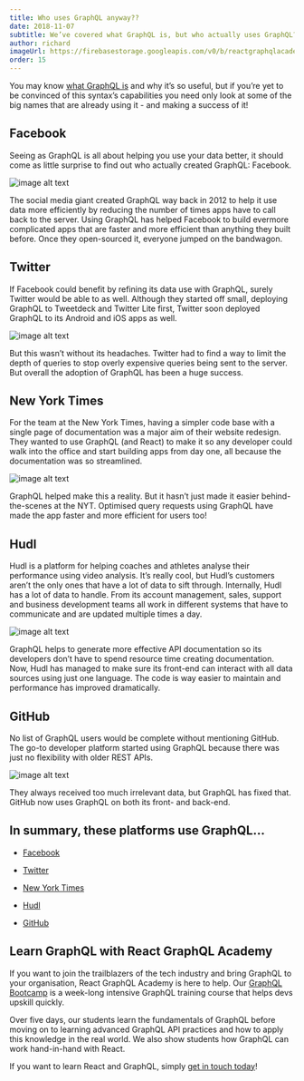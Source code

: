 ```yaml
---
title: Who uses GraphQL anyway??
date: 2018-11-07
subtitle: We’ve covered what GraphQL is, but who actually uses GraphQL? You might be surprised by the big names that use it, and why...!
author: richard
imageUrl: https://firebasestorage.googleapis.com/v0/b/reactgraphqlacademy.appspot.com/o/images%2Fblog_whoUsesGraphQL%2Fwho-uses-graphql.jpg?alt=media&
order: 15
---
```


You may know [what GraphQL is](/graphql/what-is-GraphQL-used-for/) and why it’s so useful, but if you’re yet to be convinced of this syntax’s capabilities you need only look at some of the big names that are already using it - and making a success of it!

## Facebook <a name="facebook"></a>

Seeing as GraphQL is all about helping you use your data better, it should come as little surprise to find out who actually created GraphQL: Facebook.

![image alt text](https://firebasestorage.googleapis.com/v0/b/reactjsacademy-react.appspot.com/o/blog%20post%20images%2Fwho-uses-graphql%2Fimage_1.jpg?alt=media)

The social media giant created GraphQL way back in 2012 to help it use data more efficiently by reducing the number of times apps have to call back to the server. Using GraphQL has helped Facebook to build evermore complicated apps that are faster and more efficient than anything they built before. Once they open-sourced it, everyone jumped on the bandwagon.

## Twitter <a name="twitter"></a>

If Facebook could benefit by refining its data use with GraphQL, surely Twitter would be able to as well. Although they started off small, deploying GraphQL to Tweetdeck and Twitter Lite first, Twitter soon deployed GraphQL to its Android and iOS apps as well.

![image alt text](https://firebasestorage.googleapis.com/v0/b/reactjsacademy-react.appspot.com/o/blog%20post%20images%2Fwho-uses-graphql%2Fimage_2.jpg?alt=media&)

But this wasn’t without its headaches. Twitter had to find a way to limit the depth of queries to stop overly expensive queries being sent to the server. But overall the adoption of GraphQL has been a huge success.

## New York Times <a name="new-york-times"></a>

For the team at the New York Times, having a simpler code base with a single page of documentation was a major aim of their website redesign. They wanted to use GraphQL (and React) to make it so any developer could walk into the office and start building apps from day one, all because the documentation was so streamlined.

![image alt text](https://firebasestorage.googleapis.com/v0/b/reactjsacademy-react.appspot.com/o/blog%20post%20images%2Fwho-uses-graphql%2Fimage_3.jpg?alt=media&)

GraphQL helped make this a reality. But it hasn’t just made it easier behind-the-scenes at the NYT. Optimised query requests using GraphQL have made the app faster and more efficient for users too!

## Hudl <a name="hudl"></a>

Hudl is a platform for helping coaches and athletes analyse their performance using video analysis. It’s really cool, but Hudl’s customers aren’t the only ones that have a lot of data to sift through. Internally, Hudl has a lot of data to handle. From its account management, sales, support and business development teams all work in different systems that have to communicate and are updated multiple times a day.

![image alt text](https://firebasestorage.googleapis.com/v0/b/reactjsacademy-react.appspot.com/o/blog%20post%20images%2Fwho-uses-graphql%2Fimage_4.jpg?alt=media&)

GraphQL helps to generate more effective API documentation so its developers don’t have to spend resource time creating documentation. Now, Hudl has managed to make sure its front-end can interact with all data sources using just one language. The code is way easier to maintain and performance has improved dramatically.

## GitHub <a name="github"></a>

No list of GraphQL users would be complete without mentioning GitHub. The go-to developer platform started using GraphQL because there was just no flexibility with older REST APIs.

![image alt text](https://firebasestorage.googleapis.com/v0/b/reactjsacademy-react.appspot.com/o/blog%20post%20images%2Fwho-uses-graphql%2Fimage_5.jpg?alt=media&)

They always received too much irrelevant data, but GraphQL has fixed that. GitHub now uses GraphQL on both its front- and back-end.

## In summary, these platforms use GraphQL…

- [Facebook](#facebook)

- [Twitter](#twitter)

- [New York Times](#new-york-times)

- [Hudl](#hudl)

- [GitHub](#github)

## Learn GraphQL with React GraphQL Academy

If you want to join the trailblazers of the tech industry and bring GraphQL to your organisation, React GraphQL Academy is here to help. Our [GraphQL Bootcamp](https://reactgraphql.academy/graphql/training/bootcamp/) is a week-long intensive GraphQL training course that helps devs upskill quickly.

Over five days, our students learn the fundamentals of GraphQL before moving on to learning advanced GraphQL API practices and how to apply this knowledge in the real world. We also show students how GraphQL can work hand-in-hand with React.

If you want to learn React and GraphQL, simply [get in touch today](#contact-us)!
